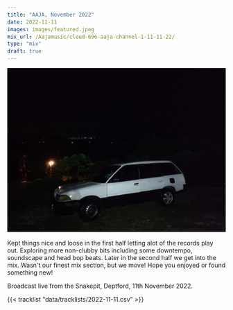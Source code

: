 ```yaml
---
title: "AAJA, November 2022"
date: 2022-11-11
images: images/featured.jpeg
mix_url: /Aajamusic/cloud-696-aaja-channel-1-11-11-22/
type: "mix"
draft: true
---
```


![artwork](images/featured.jpeg)

Kept things nice and loose in the first half letting alot of the records play out. Exploring more non-clubby bits including some downtempo, soundscape and head bop beats. Later in the second half we get into the mix. Wasn't our finest mix section, but we move! Hope you enjoyed or found something new!

Broadcast live from the Snakepit, Deptford, 11th November 2022.

{{< tracklist "data/tracklists/2022-11-11.csv" >}}
